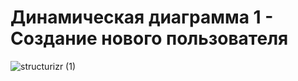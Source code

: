 # Динамическая диаграмма 1 - Создание нового пользователя 

![structurizr (1)](https://github.com/EugIva/ProzorovEI109m_ArchitectureInfSys/assets/145147798/9645bab9-5c1f-4807-bb17-be0afdd46579)
